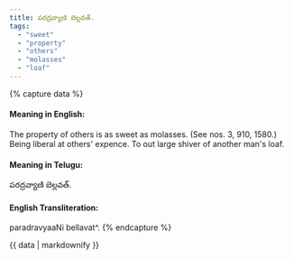 ```yaml
---
title: పరద్రవ్యాణి బెల్లవత్.
tags:
  - "sweet"
  - "property"
  - "others"
  - "molasses"
  - "loaf"
---
```


{% capture data %}
#### Meaning in English:
The property of others is as sweet as molasses.
(See nos. 3, 910, 1580.)
Being liberal at others' expence.
To out large shiver of another man's loaf.

#### Meaning in Telugu:
పరద్రవ్యాణి బెల్లవత్.

#### English Transliteration:
paradravyaaNi bellavat^.
{% endcapture %}

{{ data | markdownify }}

